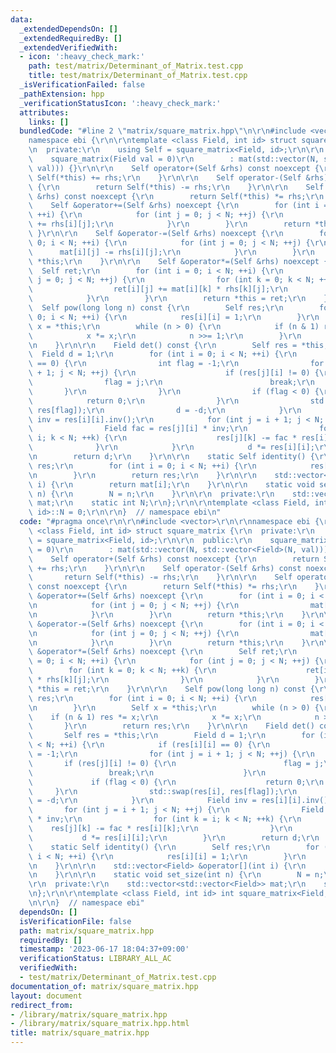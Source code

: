 ```yaml
---
data:
  _extendedDependsOn: []
  _extendedRequiredBy: []
  _extendedVerifiedWith:
  - icon: ':heavy_check_mark:'
    path: test/matrix/Determinant_of_Matrix.test.cpp
    title: test/matrix/Determinant_of_Matrix.test.cpp
  _isVerificationFailed: false
  _pathExtension: hpp
  _verificationStatusIcon: ':heavy_check_mark:'
  attributes:
    links: []
  bundledCode: "#line 2 \"matrix/square_matrix.hpp\"\n\r\n#include <vector>\r\n\r\n\
    namespace ebi {\r\n\r\ntemplate <class Field, int id> struct square_matrix {\r\
    \n  private:\r\n    using Self = square_matrix<Field, id>;\r\n\r\n  public:\r\n\
    \    square_matrix(Field val = 0)\r\n        : mat(std::vector(N, std::vector<Field>(N,\
    \ val))) {}\r\n\r\n    Self operator+(Self &rhs) const noexcept {\r\n        return\
    \ Self(*this) += rhs;\r\n    }\r\n\r\n    Self operator-(Self &rhs) const noexcept\
    \ {\r\n        return Self(*this) -= rhs;\r\n    }\r\n\r\n    Self operator*(Self\
    \ &rhs) const noexcept {\r\n        return Self(*this) *= rhs;\r\n    }\r\n\r\n\
    \    Self &operator+=(Self &rhs) noexcept {\r\n        for (int i = 0; i < N;\
    \ ++i) {\r\n            for (int j = 0; j < N; ++j) {\r\n                mat[i][j]\
    \ += rhs[i][j];\r\n            }\r\n        }\r\n        return *this;\r\n   \
    \ }\r\n\r\n    Self &operator-=(Self &rhs) noexcept {\r\n        for (int i =\
    \ 0; i < N; ++i) {\r\n            for (int j = 0; j < N; ++j) {\r\n          \
    \      mat[i][j] -= rhs[i][j];\r\n            }\r\n        }\r\n        return\
    \ *this;\r\n    }\r\n\r\n    Self &operator*=(Self &rhs) noexcept {\r\n      \
    \  Self ret;\r\n        for (int i = 0; i < N; ++i) {\r\n            for (int\
    \ j = 0; j < N; ++j) {\r\n                for (int k = 0; k < N; ++k) {\r\n  \
    \                  ret[i][j] += mat[i][k] * rhs[k][j];\r\n                }\r\n\
    \            }\r\n        }\r\n        return *this = ret;\r\n    }\r\n\r\n  \
    \  Self pow(long long n) const {\r\n        Self res;\r\n        for (int i =\
    \ 0; i < N; ++i) {\r\n            res[i][i] = 1;\r\n        }\r\n        Self\
    \ x = *this;\r\n        while (n > 0) {\r\n            if (n & 1) res *= x;\r\n\
    \            x *= x;\r\n            n >>= 1;\r\n        }\r\n        return res;\r\
    \n    }\r\n\r\n    Field det() const {\r\n        Self res = *this;\r\n      \
    \  Field d = 1;\r\n        for (int i = 0; i < N; ++i) {\r\n            if (res[i][i]\
    \ == 0) {\r\n                int flag = -1;\r\n                for (int j = i\
    \ + 1; j < N; ++j) {\r\n                    if (res[j][i] != 0) {\r\n        \
    \                flag = j;\r\n                        break;\r\n             \
    \       }\r\n                }\r\n                if (flag < 0) {\r\n        \
    \            return 0;\r\n                }\r\n                std::swap(res[i],\
    \ res[flag]);\r\n                d = -d;\r\n            }\r\n            Field\
    \ inv = res[i][i].inv();\r\n            for (int j = i + 1; j < N; ++j) {\r\n\
    \                Field fac = res[j][i] * inv;\r\n                for (int k =\
    \ i; k < N; ++k) {\r\n                    res[j][k] -= fac * res[i][k];\r\n  \
    \              }\r\n            }\r\n            d *= res[i][i];\r\n        }\r\
    \n        return d;\r\n    }\r\n\r\n    static Self identity() {\r\n        Self\
    \ res;\r\n        for (int i = 0; i < N; ++i) {\r\n            res[i][i] = 1;\r\
    \n        }\r\n        return res;\r\n    }\r\n\r\n    std::vector<Field> &operator[](int\
    \ i) {\r\n        return mat[i];\r\n    }\r\n\r\n    static void set_size(int\
    \ n) {\r\n        N = n;\r\n    }\r\n\r\n  private:\r\n    std::vector<std::vector<Field>>\
    \ mat;\r\n    static int N;\r\n};\r\n\r\ntemplate <class Field, int id> int square_matrix<Field,\
    \ id>::N = 0;\r\n\r\n}  // namespace ebi\n"
  code: "#pragma once\r\n\r\n#include <vector>\r\n\r\nnamespace ebi {\r\n\r\ntemplate\
    \ <class Field, int id> struct square_matrix {\r\n  private:\r\n    using Self\
    \ = square_matrix<Field, id>;\r\n\r\n  public:\r\n    square_matrix(Field val\
    \ = 0)\r\n        : mat(std::vector(N, std::vector<Field>(N, val))) {}\r\n\r\n\
    \    Self operator+(Self &rhs) const noexcept {\r\n        return Self(*this)\
    \ += rhs;\r\n    }\r\n\r\n    Self operator-(Self &rhs) const noexcept {\r\n \
    \       return Self(*this) -= rhs;\r\n    }\r\n\r\n    Self operator*(Self &rhs)\
    \ const noexcept {\r\n        return Self(*this) *= rhs;\r\n    }\r\n\r\n    Self\
    \ &operator+=(Self &rhs) noexcept {\r\n        for (int i = 0; i < N; ++i) {\r\
    \n            for (int j = 0; j < N; ++j) {\r\n                mat[i][j] += rhs[i][j];\r\
    \n            }\r\n        }\r\n        return *this;\r\n    }\r\n\r\n    Self\
    \ &operator-=(Self &rhs) noexcept {\r\n        for (int i = 0; i < N; ++i) {\r\
    \n            for (int j = 0; j < N; ++j) {\r\n                mat[i][j] -= rhs[i][j];\r\
    \n            }\r\n        }\r\n        return *this;\r\n    }\r\n\r\n    Self\
    \ &operator*=(Self &rhs) noexcept {\r\n        Self ret;\r\n        for (int i\
    \ = 0; i < N; ++i) {\r\n            for (int j = 0; j < N; ++j) {\r\n        \
    \        for (int k = 0; k < N; ++k) {\r\n                    ret[i][j] += mat[i][k]\
    \ * rhs[k][j];\r\n                }\r\n            }\r\n        }\r\n        return\
    \ *this = ret;\r\n    }\r\n\r\n    Self pow(long long n) const {\r\n        Self\
    \ res;\r\n        for (int i = 0; i < N; ++i) {\r\n            res[i][i] = 1;\r\
    \n        }\r\n        Self x = *this;\r\n        while (n > 0) {\r\n        \
    \    if (n & 1) res *= x;\r\n            x *= x;\r\n            n >>= 1;\r\n \
    \       }\r\n        return res;\r\n    }\r\n\r\n    Field det() const {\r\n \
    \       Self res = *this;\r\n        Field d = 1;\r\n        for (int i = 0; i\
    \ < N; ++i) {\r\n            if (res[i][i] == 0) {\r\n                int flag\
    \ = -1;\r\n                for (int j = i + 1; j < N; ++j) {\r\n             \
    \       if (res[j][i] != 0) {\r\n                        flag = j;\r\n       \
    \                 break;\r\n                    }\r\n                }\r\n   \
    \             if (flag < 0) {\r\n                    return 0;\r\n           \
    \     }\r\n                std::swap(res[i], res[flag]);\r\n                d\
    \ = -d;\r\n            }\r\n            Field inv = res[i][i].inv();\r\n     \
    \       for (int j = i + 1; j < N; ++j) {\r\n                Field fac = res[j][i]\
    \ * inv;\r\n                for (int k = i; k < N; ++k) {\r\n                \
    \    res[j][k] -= fac * res[i][k];\r\n                }\r\n            }\r\n \
    \           d *= res[i][i];\r\n        }\r\n        return d;\r\n    }\r\n\r\n\
    \    static Self identity() {\r\n        Self res;\r\n        for (int i = 0;\
    \ i < N; ++i) {\r\n            res[i][i] = 1;\r\n        }\r\n        return res;\r\
    \n    }\r\n\r\n    std::vector<Field> &operator[](int i) {\r\n        return mat[i];\r\
    \n    }\r\n\r\n    static void set_size(int n) {\r\n        N = n;\r\n    }\r\n\
    \r\n  private:\r\n    std::vector<std::vector<Field>> mat;\r\n    static int N;\r\
    \n};\r\n\r\ntemplate <class Field, int id> int square_matrix<Field, id>::N = 0;\r\
    \n\r\n}  // namespace ebi"
  dependsOn: []
  isVerificationFile: false
  path: matrix/square_matrix.hpp
  requiredBy: []
  timestamp: '2023-06-17 18:04:37+09:00'
  verificationStatus: LIBRARY_ALL_AC
  verifiedWith:
  - test/matrix/Determinant_of_Matrix.test.cpp
documentation_of: matrix/square_matrix.hpp
layout: document
redirect_from:
- /library/matrix/square_matrix.hpp
- /library/matrix/square_matrix.hpp.html
title: matrix/square_matrix.hpp
---
```


